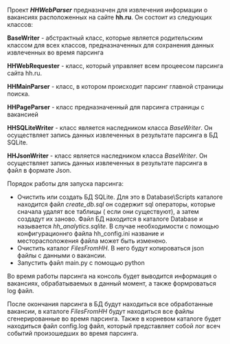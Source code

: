 Проект **_HHWebParser_** предназначен для извлечения информации о вакансиях расположенных на сайте **hh.ru**.
Он состоит из следующих классов:

**BaseWriter** - абстрактный класс, которые является родительским классом для всех классов, предназначенных для сохранения данных извлеченных во время парсинга

**HHWebRequester** - класс, который управляет всем процеесом парсинга сайта hh.ru.

**HHMainParser** - класс, в котором происходит парсинг главной страницы поиска.

**HHPageParser** - класс предназначенный для парсинга страницы с вакансией

**HHSQLiteWriter** - класс является наследником класса _BaseWriter_. Он осуществляет запись данных извлеченных в результате парсинга в БД SQLite.

**HHJsonWriter** - класс является наследником класса _BaseWriter_. Он осуществляет запись данных извлеченных в результате парсинга в файл в формате Json.


Порядок работы для запуска парсинга:

- Очистить или создать БД SQLite. Для это в Database\Scripts каталоге находится файл _create_db.sql_ он содержит sql операторы, которые сначала удалят все таблицы ( если они существуют), а затем создадут их заново. Файл БД находится в каталоге Database и называется _hh_analytics.sqlite_. В случае необходимости с помощью конфигурационнго файла hh_config.ini название и месторасположения файла может быть изменено. 
- Очистить каталог _FilesFromHH_. В него будут копироваться json файлы с данными о вакансии.
- Запустить файл main.py c помощью python

Во время работы парсинга на консоль будет выводится информация о вакансиях, обрабатываемых в данный момент, а также формроваться log файл.

После окончания парсинга в БД будут находиться все обработанные вакансии, в каталоге _FilesFromHH_ будут находиться все файлы сгенерированные во время парсинга. Также в корневом каталоге будет находиться файл config.log файл, который представляет собой лог всеч событий произошедших во время парсинга.

